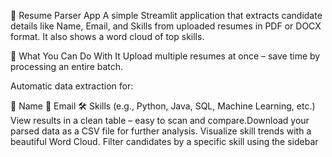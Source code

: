 📄 Resume Parser App
A simple Streamlit application that extracts candidate details like Name, Email, and Skills from uploaded resumes in PDF or DOCX format. It also shows a word cloud of top skills.

🚀 What You Can Do With It
Upload multiple resumes at once – save time by processing an entire batch.

Automatic data extraction for:

📛 Name
📧 Email
🛠️ Skills (e.g., Python, Java, SQL, Machine Learning, etc.)
View results in a clean table – easy to scan and compare.Download your parsed data as a CSV file for further analysis.
Visualize skill trends with a beautiful Word Cloud.
Filter candidates by a specific skill using the sidebar

